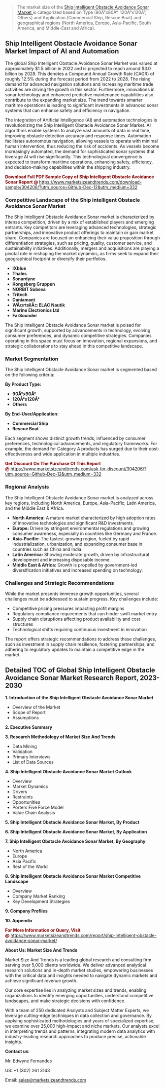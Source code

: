 <blockquote><p>The market size of the <a href="https://www.marketsizeandtrends.com/download-sample/304206/?utm_source=Github-Dec-12&amp;utm_medium=332" target="_blank">Ship Intelligent Obstacle Avoidance Sonar Market </a>is categorized based on Type (90Â°x90Â°, 120Â°x120Â°, Others) and Application (Commercial Ship, Rescue Boat) and geographical regions (North America, Europe, Asia-Pacific, South America, and Middle-East and Africa).</p></blockquote><p><h2>Ship Intelligent Obstacle Avoidance Sonar Market Impact of AI and Automation</h2><p>The global Ship Intelligent Obstacle Avoidance Sonar Market was valued at approximately $1.5 billion in 2022 and is projected to reach around $3.0 billion by 2028. This denotes a Compound Annual Growth Rate (CAGR) of roughly 12.5% during the forecast period from 2022 to 2028. The rising demand for advanced navigation solutions and increasing maritime trade activities are driving the growth in this sector. Furthermore, innovations in sonar technology and enhanced predictive maintenance capabilities also contribute to the expanding market size. The trend towards smarter maritime operations is leading to significant investments in advanced sonar systems that can enhance safety and efficiency in navigation.</p><p>The integration of Artificial Intelligence (AI) and automation technologies is revolutionizing the Ship Intelligent Obstacle Avoidance Sonar Market. AI algorithms enable systems to analyze vast amounts of data in real time, improving obstacle detection accuracy and response times. Automation facilitates autonomous navigation, allowing vessels to operate with minimal human intervention, thus reducing the risk of accidents. As vessels become increasingly automated, the demand for sophisticated sonar systems that leverage AI will rise significantly. This technological convergence is expected to transform maritime operations, enhancing safety, efficiency, and decision-making capabilities within the shipping industry.</p></p><p><strong><span style="color: #800000;">Download Full PDF Sample Copy of Ship Intelligent Obstacle Avoidance Sonar Report @</span>&nbsp;</strong><a href="https://www.marketsizeandtrends.com/download-sample/304206/?utm_source=Github-Dec-12&amp;utm_medium=332">https://www.marketsizeandtrends.com/download-sample/304206/?utm_source=Github-Dec-12&amp;utm_medium=332</a></p><h3>Competitive Landscape of the Ship Intelligent Obstacle Avoidance Sonar Market</h3><p>The Ship Intelligent Obstacle Avoidance Sonar market is characterized by intense competition, driven by a mix of established players and emerging entrants. Key competitors are leveraging advanced technologies, strategic partnerships, and innovative product offerings to maintain or gain market share. Companies are focused on enhancing their value proposition through differentiation strategies, such as pricing, quality, customer service, and sustainability initiatives. Additionally, mergers and acquisitions are playing a pivotal role in reshaping the market dynamics, as firms seek to expand their geographical footprint or diversify their portfolios.</p><p><strong><p><ul><li>IXblue </li><li> Thales </li><li> Sonardyne </li><li> Kongsberg Gruppen </li><li> NORBIT Subsea </li><li> Tritech </li><li> Daniamant </li><li> WÃ¤rtsilÃ¤ ELAC Nautik </li><li> Marine Electronics Ltd </li><li> FarSounder</p></li></ul></p></strong></p><p>The Ship Intelligent Obstacle Avoidance Sonar market is poised for significant growth, supported by advancements in technology, evolving consumer preferences, and dynamic competitive strategies. Companies operating in this space must focus on innovation, regional expansions, and strategic collaborations to stay ahead in this competitive landscape.</p><h3>Market Segmentation</h3><p>The Ship Intelligent Obstacle Avoidance Sonar market is segmented based on the following criteria:</p><p><strong>By Product Type:</strong></p><p><strong><p><ul><li>90Â°x90Â° </li><li> 120Â°x120Â° </li><li> Others</p></li></ul></p></strong></p><p><strong>By End-User/Application:</strong></p><p><strong><p><ul><li>Commercial Ship </li><li> Rescue Boat</p></li></ul></p></strong></p><p>Each segment shows distinct growth trends, influenced by consumer preferences, technological advancements, and regulatory frameworks. For example, the demand for Category A products has surged due to their cost-effectiveness and wide application in multiple industries.</p><p><strong><span style="color: #800000;">Get Discount On The Purchase Of This Report @&nbsp;</span></strong><a href="https://www.marketsizeandtrends.com/ask-for-discount/304206/?utm_source=Github-Dec-12&amp;utm_medium=332">https://www.marketsizeandtrends.com/ask-for-discount/304206/?utm_source=Github-Dec-12&amp;utm_medium=332</a></p><h3>Regional Analysis</h3><p>The Ship Intelligent Obstacle Avoidance Sonar market is analyzed across key regions, including North America, Europe, Asia-Pacific, Latin America, and the Middle East &amp; Africa.</p><ul><li><strong>North America:</strong> A mature market characterized by high adoption rates of innovative technologies and significant R&amp;D investments.</li><li><strong>Europe:</strong> Driven by stringent environmental regulations and growing consumer awareness, especially in countries like Germany and France.</li><li><strong>Asia-Pacific:</strong> The fastest-growing region, fueled by rapid industrialization, urbanization, and expanding consumer base in countries such as China and India.</li><li><strong>Latin America:</strong> Showing moderate growth, driven by infrastructural development and increasing disposable income.</li><li><strong>Middle East &amp; Africa:</strong> Growth is propelled by government-led diversification initiatives and increased spending on technology.</li></ul><h3>Challenges and Strategic Recommendations</h3><p>While the market presents immense growth opportunities, several challenges must be addressed to sustain progress. Key challenges include:</p><ul><li>Competitive pricing pressures impacting profit margins</li><li>Regulatory compliance requirements that can hinder swift market entry</li><li>Supply chain disruptions affecting product availability and cost structures</li><li>Technological shifts requiring continuous investment in innovation</li></ul><p>The report offers strategic recommendations to address these challenges, such as investment in supply chain resilience, fostering partnerships, and adhering to regulatory updates to maintain a competitive edge in the market.</p><h2>Detailed TOC of Global Ship Intelligent Obstacle Avoidance Sonar Market Research Report, 2023-2030</h2><p><strong>1. Introduction of the Ship Intelligent Obstacle Avoidance Sonar Market</strong></p><ul><li>Overview of the Market</li><li>Scope of Report</li><li>Assumptions&nbsp;</li></ul><p><strong>2. Executive Summary</strong></p><p><strong>3. Research Methodology of <strong>Market Size And Trends</strong></strong></p><ul><li>Data Mining</li><li>Validation</li><li>Primary Interviews</li><li>List of Data Sources&nbsp;</li></ul><p><strong>4. Ship Intelligent Obstacle Avoidance Sonar Market Outlook</strong></p><ul><li>Overview</li><li>Market Dynamics</li><li>Drivers</li><li>Restraints</li><li>Opportunities</li><li>Porters Five Force Model</li><li>Value Chain Analysis&nbsp;</li></ul><p><strong>5. Ship Intelligent Obstacle Avoidance Sonar Market, By Product</strong></p><p><strong>6. Ship Intelligent Obstacle Avoidance Sonar Market, By Application</strong></p><p><strong>7. Ship Intelligent Obstacle Avoidance Sonar Market, By Geography</strong></p><ul><li>North America</li><li>Europe</li><li>Asia Pacific</li><li>Rest of the World&nbsp;</li></ul><p><strong>8. Ship Intelligent Obstacle Avoidance Sonar Market Competitive Landscape</strong></p><ul><li>Overview</li><li>Company Market Ranking</li><li>Key Development Strategies&nbsp;</li></ul><p><strong>9. Company Profiles</strong></p><p><strong>10. Appendix</strong></p><p><strong><span style="color: #800000;">For More Information or Query, Visit @&nbsp;</span></strong><a href="https://www.marketsizeandtrends.com/report/ship-intelligent-obstacle-avoidance-sonar-market/">https://www.marketsizeandtrends.com/report/ship-intelligent-obstacle-avoidance-sonar-market/</a></p><p></p><p><strong>About Us:&nbsp;Market Size And Trends</strong></p><p>Market Size And Trends&nbsp;is a leading global research and consulting firm serving over 5,000 clients worldwide. We deliver advanced analytical research solutions and in-depth market studies, empowering businesses with the critical data and insights needed to navigate dynamic markets and achieve significant revenue growth.</p><p>Our core expertise lies in analyzing market sizes and trends, enabling organizations to identify emerging opportunities, understand competitive landscapes, and make strategic decisions with confidence.</p><p>With a team of 250 dedicated Analysts and Subject Matter Experts, we leverage cutting-edge techniques in data collection and governance. By applying sophisticated methodologies and years of specialized expertise, we examine over 25,000 high-impact and niche markets. Our analysts excel in interpreting trends and patterns, integrating modern data analytics with industry-leading research approaches to produce precise, actionable insights.</p><p><strong>Contact us:</strong></p><p>Mr. Edwyne Fernandes</p><p>US: +1 (302) 261 3143</p><p>Email: <a href="mailto:sales@marketsizeandtrends.com">sales@marketsizeandtrends.com</a>&nbsp;</p>
